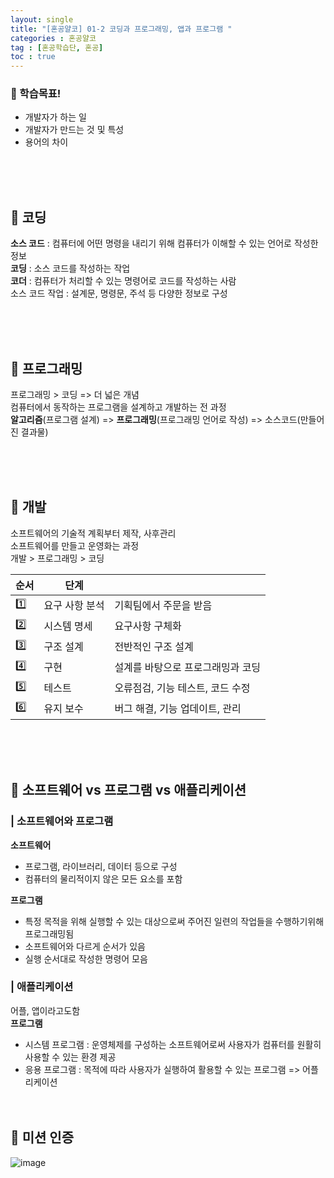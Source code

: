 ```yaml
---
layout: single
title: "[혼공얄코] 01-2 코딩과 프로그래밍, 앱과 프로그램 "
categories : 혼공얄코
tag : [혼공학습단, 혼공]
toc : true
---
```


### :pushpin: 학습목표!
- 개발자가 하는 일
- 개발자가 만드는 것 및 특성
- 용어의 차이

<br><br><br>

## :book: 코딩
**소스 코드** : 컴퓨터에 어떤 명령을 내리기 위해 컴퓨터가 이해할 수 있는 언어로 작성한 정보         
**코딩** : 소스 코드를 작성하는 작업           
**코더** : 컴퓨터가 처리할 수 있는 명령어로 코드를 작성하는 사람         
소스 코드 작업 : 설계문, 명령문, 주석 등 다양한 정보로 구성

<br><br><br>

## :book: 프로그래밍
프로그래밍 > 코딩 => 더 넓은 개념       
컴퓨터에서 동작하는 프로그램을 설계하고 개발하는 전 과정       
**알고리즘**(프로그램 설계) => **프로그래밍**(프로그래밍 언어로 작성) => 소스코드(만들어진 결과물)

<br><br><br>

## :book: 개발
소프트웨어의 기술적 계획부터 제작, 사후관리      
소프트웨어를 만들고 운영화는 과정        
개발 > 프로그래밍 > 코딩


|순서| 단계| |
|---|---|---|
|:one:|요구 사항 분석 |기획팀에서 주문을 받음|
|:two:|시스템 명세 |요구사항 구체화|
|:three:|구조 설계 |전반적인 구조 설계|
|:four:|구현 |설계를 바탕으로 프로그래밍과 코딩|
|:five:|테스트 |오류점검, 기능 테스트, 코드 수정|
|:six:|유지 보수 |버그 해결, 기능 업데이트, 관리|

<br><br><br>

## :book: 소프트웨어 vs 프로그램 vs 애플리케이션

### | 소프트웨어와 프로그램

**소프트웨어**
- 프로그램, 라이브러리, 데이터 등으로 구성
- 컴퓨터의 물리적이지 않은 모든 요소를 포함

**프로그램** 
- 특정 목적을 위해 실행할 수 있는 대상으로써 주어진 일련의 작업들을 수행하기위해 프로그래밍됨
- 소프트웨어와 다르게 순서가 있음
- 실행 순서대로 작성한 명령어 모음

### | 애플리케이션
어플, 앱이라고도함      
**프로그램**
- 시스템 프로그램 : 운영체제를 구성하는 소프트웨어로써 사용자가 컴퓨터를 원활히 사용할 수 있는 환경 제공
- 응용 프로그램 : 목적에 따라 사용자가 실행하여 활용할 수 있는 프로그램 => 어플리케이션
<br><br><br>

## :100: 미션 인증 
![image](https://user-images.githubusercontent.com/75241542/178142357-3a18521c-ed23-4f70-be4e-22dff974bfe7.png)

